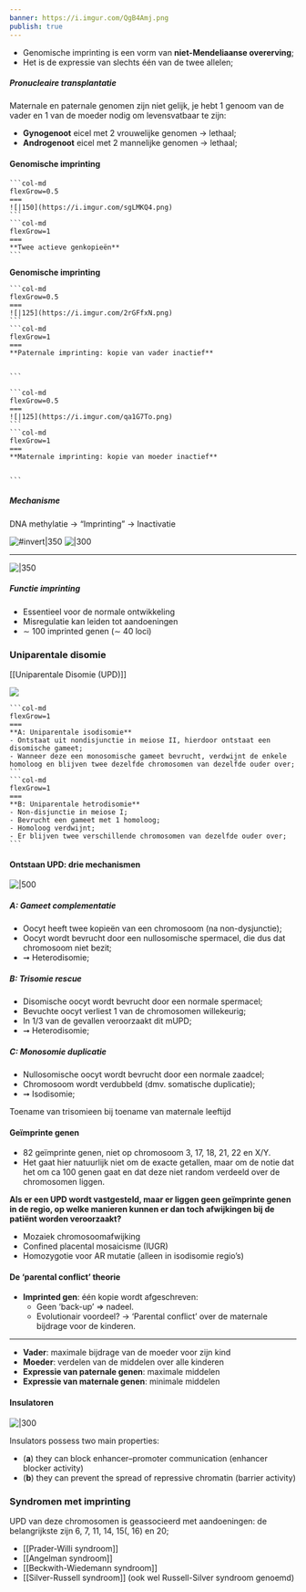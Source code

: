```yaml
---
banner: https://i.imgur.com/QgB4Amj.png
publish: true
---
```

- Genomische imprinting is een vorm van **niet-Mendeliaanse overerving**;
- Het is de expressie van slechts één van de twee allelen;

##### Pronucleaire transplantatie


Maternale en paternale genomen zijn niet gelijk, je hebt 1 genoom van de vader en 1 van de moeder nodig om levensvatbaar te zijn:
- **Gynogenoot** eicel met 2 vrouwelijke genomen → lethaal;
- **Androgenoot** eicel met 2 mannelijke genomen → lethaal;

#### Genomische imprinting
````col
```col-md
flexGrow=0.5
===
![|150](https://i.imgur.com/sgLMKQ4.png)
```
```col-md
flexGrow=1
===
**Twee actieve genkopieën**
```
````

**Genomische imprinting**
````col
```col-md
flexGrow=0.5
===
![|125](https://i.imgur.com/2rGFfxN.png)
```
```col-md
flexGrow=1
===
**Paternale imprinting: kopie van vader inactief**


```
````

````col
```col-md
flexGrow=0.5
===
![|125](https://i.imgur.com/qa1G7To.png)
```
```col-md
flexGrow=1
===
**Maternale imprinting: kopie van moeder inactief**


```
````
##### Mechanisme 
DNA methylatie → “Imprinting” → Inactivatie

![#invert|350](https://i.imgur.com/apyV6A6.png)
![|300](https://i.imgur.com/i3Y0T1m.png)

---
![|350](https://i.imgur.com/oCNofnw.png)

##### Functie imprinting
- Essentieel voor de normale ontwikkeling
- Misregulatie kan leiden tot aandoeningen
- ∼ 100 imprinted genen (∼ 40 loci)

### Uniparentale disomie
[[Uniparentale Disomie (UPD)]]

![](https://i.imgur.com/mpisxBD.png)

````col
```col-md
flexGrow=1
===
**A: Uniparentale isodisomie**
- Ontstaat uit nondisjunctie in meiose II, hierdoor ontstaat een disomische gameet;
- Wanneer deze een monosomische gameet bevrucht, verdwijnt de enkele homoloog en blijven twee dezelfde chromosomen van dezelfde ouder over;
```
```col-md
flexGrow=1
===
**B: Uniparentale hetrodisomie**
- Non-disjunctie in meiose I;
- Bevrucht een gameet met 1 homoloog;
- Homoloog verdwijnt;
- Er blijven twee verschillende chromosomen van dezelfde ouder over;
```
````

#### Ontstaan UPD: drie mechanismen
![|500](https://i.imgur.com/CvTKPKY.jpg)
##### A: Gameet complementatie
- Oocyt heeft twee kopieën van een chromosoom (na non-dysjunctie);
- Oocyt wordt bevrucht door een nullosomische spermacel, die dus dat chromosoom niet bezit;
- ➞  Heterodisomie;

##### B: Trisomie rescue
- Disomische oocyt wordt bevrucht door een normale spermacel;
- Bevuchte oocyt verliest 1 van de chromosomen willekeurig;
- In 1/3 van de gevallen veroorzaakt dit mUPD;
- ➞ Heterodisomie;

##### C: Monosomie duplicatie
- Nullosomische oocyt wordt bevrucht door een normale zaadcel;
- Chromosoom wordt verdubbeld (dmv. somatische duplicatie);
- ➞ Isodisomie;

Toename van trisomieen bij toename van maternale leeftijd

#### Geïmprinte genen
- 82 geïmprinte genen, niet op chromosoom 3, 17, 18, 21, 22 en X/Y. 
- Het gaat hier natuurlijk niet om de exacte getallen, maar om de notie dat het om ca 100 genen gaat en dat deze niet random verdeeld over de chromosomen liggen.

**Als er een UPD wordt vastgesteld, maar er liggen geen geïmprinte genen in de regio, op welke manieren kunnen er dan toch afwijkingen bij de patiënt worden veroorzaakt?**
- Mozaiek chromosoomafwijking
- Confined placental mosaicisme (IUGR)
- Homozygotie voor AR mutatie (alleen in isodisomie regio’s)

#### De ‘parental conflict’ theorie
- **Imprinted gen**: één kopie wordt afgeschreven:
	- Geen ‘back-up’ => nadeel.
	- Evolutionair voordeel? → ‘Parental conflict’ over de maternale bijdrage voor de kinderen.

---
- **Vader**: maximale bijdrage van de moeder voor zijn kind
- **Moeder**: verdelen van de middelen over alle kinderen
- **Expressie van paternale genen**: maximale middelen
- **Expressie van maternale genen**: minimale middelen

#### Insulatoren
![|300](https://i.imgur.com/TK2IAVM.png)

Insulators possess two main properties: 
- (**a**) they can block enhancer–promoter communication (enhancer blocker activity)
- (**b**) they can prevent the spread of repressive chromatin (barrier activity)

### Syndromen met imprinting
UPD van deze chromosomen is geassocieerd met aandoeningen: de belangrijkste zijn 6, 7, 11, 14, 15(, 16) en 20;

- [[Prader-Willi syndroom]]
- [[Angelman syndroom]]
- [[Beckwith-Wiedemann syndroom]]
- [[Silver-Russell syndroom]] (ook wel Russell-Silver syndroom genoemd)

